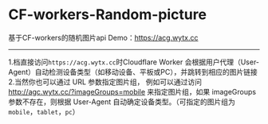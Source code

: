 # CF-workers-Random-picture
基于CF-workers的随机图片api
Demo：https://acg.wytx.cc  
***
1.档直接访问`https://acg.wytx.cc`时Cloudflare Worker 会根据用户代理（User-Agent）自动检测设备类型（如移动设备、平板或PC），并跳转到相应的图片链接  
2.当然你也可以通过 URL 参数指定图片组，
例如可以通过访问 http://agc.wytx.cc/?imageGroups=mobile 来指定图片组，如果 imageGroups 参数不存在，则根据 User-Agent 自动确定设备类型。（可指定的图片组为`mobile`，`tablet`，`pc`）
